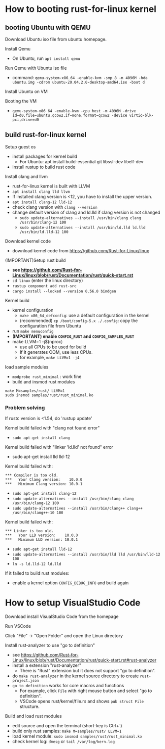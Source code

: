 # How to booting rust-for-linux kernel

## booting Ubuntu with QEMU

Download Ubuntu iso file from ubuntu homepage.

Install Qemu
* On Ubuntu, run `apt install qemu`

Run Qemu with Ubuntu iso file
* command: `qemu-system-x86_64 -enable-kvm -smp 8 -m 4096M -hda ubuntu.img -cdrom ubuntu-20.04.2.0-desktop-amd64.iso -boot d`

Install Ubuntu on VM

Booting the VM
* `qemu-system-x86_64 -enable-kvm -cpu host -m 4096M -drive id=d0,file=ubuntu.qcow2,if=none,format=qcow2 -device virtio-blk-pci,drive=d0`

## build rust-for-linux kernel

Setup guest os
- install packages for kernel build
  * For Ubuntu: apt install build-essential git libssl-dev libelf-dev
- install rustup to build rust code

Install clang and llvm
- rust-for-linux kernel is built with LLVM
- `apt install clang lld llvm`
- If installed clang version is <12, you have to install the upper version.
- `apt install clang-12 lld-12`
- check clang version with `clang --version`
- change default version of clang and ld.lld if clang version is not changed
  * `sudo update-alternatives --install /usr/bin/clang clang /usr/bin/clang-12 100`
  * `sudo update-alternatives --install /usr/bin/ld.lld ld.lld /usr/bin/ld.lld-12 100`

Download kernel code
- download kernel code from https://github.com/Rust-for-Linux/linux

(IMPORTANT)Setup rust build 
- **see https://github.com/Rust-for-Linux/linux/blob/rust/Documentation/rust/quick-start.rst**
- `cd linux` (enter the linux directory)
- `rustup component add rust-src`
- `cargo install --locked --version 0.56.0 bindgen`

Kernel build
- kernel configuration
  * `make x86_64_defconfig`: use a default configuration in the kernel
  * (recommended) `cp /boot/config-5.x ./.config`: copy the configuration file from Ubuntu
- run `make menuconfig`
- **(IMPORTANT) enable `CONFIG_RUST` and `CONFIG_SAMPLES_RUST`**
- make LLVM=1 -j$(nproc)
  * use all CPUs to be used for build
  * If it generates OOM, use less CPUs.
  * for example, `make LLVM=1 -j4`


load sample modules
- `modprobe rust_minimal` : work fine
- build and insmod rust modules
```
make M=samples/rust/ LLVM=1
sudo insmod samples/rust/rust_minimal.ko
```


### Problem solving

If rustc version is <1.54, do 'rustup update'

Kernel build failed with "clang not found error"
- `sudo apt-get install clang`

Kernel build failed with "linker 'ld.lld' not found" error
- sudo apt-get install lld lld-12

Kernel build failed with:
```
*** Compiler is too old.
***   Your Clang version:    10.0.0
***   Minimum Clang version: 10.0.1
```
- `sudo apt-get install clang-12`
- `sudo update-alternatives --install /usr/bin/clang clang /usr/bin/clang-12 100`
- `sudo update-alternatives --install /usr/bin/clang++ clang++ /usr/bin/clang++-10 100`

Kernel build failed with:
```
*** Linker is too old.
***   Your LLD version:    10.0.0
***   Minimum LLD version: 10.0.1
```
- `sudo apt-get install lld-12`
- `sudo update-alternatives --install /usr/bin/lld lld /usr/bin/lld-12 100`
- `ln -s ld.lld-12 ld.lld`


If it failed to build rust modules:
- enable a kernel option `CONFIG_DEBUG_INFO` and build again


# How to setup VisualStudio Code

Download install VisualStudio Code from the homepage

Run VSCode

Click "File" -> "Open Folder" and open the Linux directory

Install rust-analyzer to use "go to definition"
- see https://github.com/Rust-for-Linux/linux/blob/rust/Documentation/rust/quick-start.rst#rust-analyzer
- install a extension "rust-analyzer"
  * There is "Rust" extension but it does not support "go to definition".
- do `make rust-analyzer` in the kernel source directory to create `rust-project.json`
- `go to definition` works for core macros and functions
  * For example, click `File` with right mouse button and select "go to definition".
  * VSCode opens rust/kernel/file.rs and shows `pub struct File` structure.

Build and load rust modules
- edit source and open the terminal (short-key is Ctrl+`)
- build only rust samples: `make M=samples/rust/ LLVM=1`
- load kernel module: `sudo insmod samples/rust/rust_minimal.ko`
- check kernel log: `dmesg` or `tail /var/log/kern.log`


